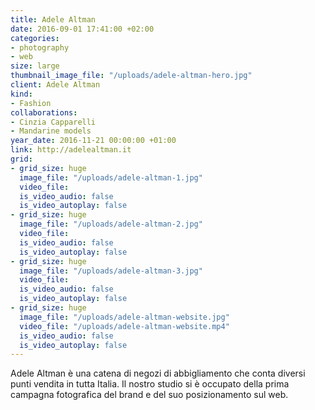 ```yaml
---
title: Adele Altman
date: 2016-09-01 17:41:00 +02:00
categories:
- photography
- web
size: large
thumbnail_image_file: "/uploads/adele-altman-hero.jpg"
client: Adele Altman
kind:
- Fashion
collaborations:
- Cinzia Capparelli
- Mandarine models
year_date: 2016-11-21 00:00:00 +01:00
link: http://adelealtman.it
grid:
- grid_size: huge
  image_file: "/uploads/adele-altman-1.jpg"
  video_file: 
  is_video_audio: false
  is_video_autoplay: false
- grid_size: huge
  image_file: "/uploads/adele-altman-2.jpg"
  video_file: 
  is_video_audio: false
  is_video_autoplay: false
- grid_size: huge
  image_file: "/uploads/adele-altman-3.jpg"
  video_file: 
  is_video_audio: false
  is_video_autoplay: false
- grid_size: huge
  image_file: "/uploads/adele-altman-website.jpg"
  video_file: "/uploads/adele-altman-website.mp4"
  is_video_audio: false
  is_video_autoplay: false
---
```


Adele Altman è una catena di negozi di abbigliamento che conta diversi punti vendita in tutta Italia. Il nostro studio si è occupato della prima campagna fotografica del brand e del suo posizionamento sul web.

